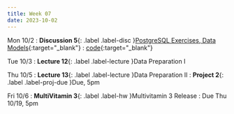 ```yaml
---
title: Week 07
date: 2023-10-02
---
```


Mon 10/2
: **Discussion 5**{: .label .label-disc }[PostgreSQL Exercises, Data Models](https://drive.google.com/file/d/13kf34OXc_6IZBDrliyXhM4YcVAejOTkr/view?usp=sharing){:target="\_blank"}
  : [code](https://data101.datahub.berkeley.edu/hub/user-redirect/git-pull?repo=https%3A%2F%2Fgithub.com%2Fcal-data-eng%2Ffa23-materials.git&urlpath=lab%2Ftree%2Ffa23-materials.git%2Fdisc%2Fdisc05%2Fdisc05.ipynb&branch=main){:target="\_blank"}

Tue 10/3
: **Lecture 12**{: .label .label-lecture }Data Preparation I

Thu 10/5
: **Lecture 13**{: .label .label-lecture }Data Preparation II
: **Project 2**{: .label .label-proj-due }Due, 5pm

Fri 10/6
: **MultiVitamin 3**{: .label .label-hw }Multivitamin 3 Release
  : Due Thu 10/19, 5pm
